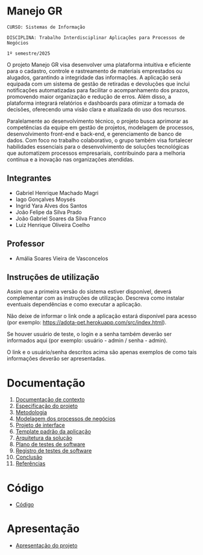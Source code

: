 # Manejo GR

`CURSO: Sistemas de Informação`

`DISCIPLINA: Trabalho Interdisciplinar Aplicações para Processos de Negócios`

`1º semestre/2025`

O projeto Manejo GR visa desenvolver uma plataforma intuitiva e eficiente para o cadastro, controle e rastreamento de materiais emprestados ou alugados, garantindo a integridade das informações. A aplicação será equipada com um sistema de gestão de retiradas e devoluções que inclui notificações automatizadas para facilitar o acompanhamento dos prazos, promovendo maior organização e redução de erros. Além disso, a plataforma integrará relatórios e dashboards para otimizar a tomada de decisões, oferecendo uma visão clara e atualizada do uso dos recursos.

Paralelamente ao desenvolvimento técnico, o projeto busca aprimorar as competências da equipe em gestão de projetos, modelagem de processos, desenvolvimento front-end e back-end, e gerenciamento de banco de dados. Com foco no trabalho colaborativo, o grupo também visa fortalecer habilidades essenciais para o desenvolvimento de soluções tecnológicas que automatizem processos empresariais, contribuindo para a melhoria contínua e a inovação nas organizações atendidas.

## Integrantes

* Gabriel Henrique Machado Magri
* Iago Gonçalves Moysés
* Ingrid Yara Alves dos Santos
* João Felipe da Silva Prado
* João Gabriel Soares da Silva Franco 
* Luiz Henrique Oliveira Coelho

## Professor

* Amália Soares Vieira de Vasconcelos 

## Instruções de utilização

Assim que a primeira versão do sistema estiver disponível, deverá complementar com as instruções de utilização. Descreva como instalar eventuais dependências e como executar a aplicação.

Não deixe de informar o link onde a aplicação estará disponível para acesso (por exemplo: https://adota-pet.herokuapp.com/src/index.html).

Se houver usuário de teste, o login e a senha também deverão ser informados aqui (por exemplo: usuário - admin / senha - admin).

O link e o usuário/senha descritos acima são apenas exemplos de como tais informações deverão ser apresentadas.

# Documentação

<ol>
<li><a href="docs/01-Contexto.md"> Documentação de contexto</a></li>
<li><a href="docs/02-Especificacao.md"> Especificação do projeto</a></li>
<li><a href="docs/03-Metodologia.md"> Metodologia</a></li>
<li><a href="docs/04-Modelagem-processos-negocio.md"> Modelagem dos processos de negócios</a></li>
<li><a href="docs/05-Projeto-interface.md"> Projeto de interface</a></li>
<li><a href="docs/06-Template-padrao.md"> Template padrão da aplicação</a></li>
<li><a href="docs/07-Arquitetura-solucao.md"> Arquitetura da solução</a></li>
<li><a href="docs/08-Plano-testes-software.md"> Plano de testes de software</a></li>
<li><a href="docs/09-Registro-testes-software.md"> Registro de testes de software</a></li>
<li><a href="docs/10-Conclusao.md"> Conclusão</a></li>
<li><a href="docs/11-Referencias.md"> Referências</a></li>
</ol>

# Código

* <a href="src/README.md">Código</a>

# Apresentação

* <a href="presentation/README.md">Apresentação do projeto</a>
